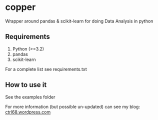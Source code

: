 copper
======

Wrapper around pandas & scikit-learn for doing Data Analysis in python

Requirements
------------

1. Python (>=3.2)
2. pandas
3. scikit-learn

For a complete list see requirements.txt

How to use it
-------------

See the examples folder

For more information (but possible un-updated) can see my blog: [ctrl68.wordpress.com](http://ctrl68.wordpress.com/category/python/copper-python/)
